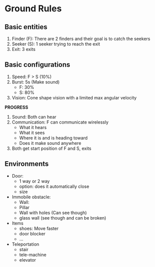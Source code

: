 # Ground Rules

## Basic entities

1. Finder (F): There are 2 finders and their goal is to catch the seekers
1. Seeker (S): 1 seeker trying to reach the exit
1. Exit: 3 exits 

## Basic configurations

1. Speed: F > S (10%)
1. Burst: 5s (Make sound)
    - F: 30%
    - S: 80%
1. Vision: Cone shape vision with a limited max angular velocity

**PROGRESS**

1. Sound: Both can hear 
1. Communication: F can communicate wirelessly 
    - What it hears
    - What it sees
    - Where it is and is heading toward 
    - Does it make sound anywhere
1. Both get start position of F and S, exits

## Environments 

- Door: 
    - 1 way or 2 way 
    - option: does it automatically close
    - size 
- Immobile obstacle:
    - Wall: 
    - Pillar
    - Wall with holes (Can see though)
    - glass wall (see though and can be broken)
- Items 
    - shoes: Move faster
    - door blocker
    - ...
- Teleportation
    - stair
    - tele-machine
    - elevator 